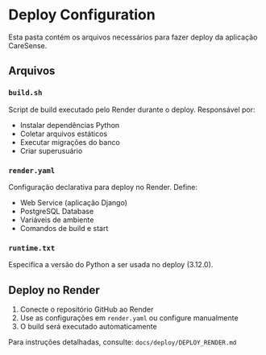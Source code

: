 # Deploy Configuration

Esta pasta contém os arquivos necessários para fazer deploy da aplicação CareSense.

## Arquivos

### `build.sh`
Script de build executado pelo Render durante o deploy. Responsável por:
- Instalar dependências Python
- Coletar arquivos estáticos
- Executar migrações do banco
- Criar superusuário

### `render.yaml`
Configuração declarativa para deploy no Render. Define:
- Web Service (aplicação Django)
- PostgreSQL Database
- Variáveis de ambiente
- Comandos de build e start

### `runtime.txt`
Especifica a versão do Python a ser usada no deploy (3.12.0).

## Deploy no Render

1. Conecte o repositório GitHub ao Render
2. Use as configurações em `render.yaml` ou configure manualmente
3. O build será executado automaticamente

Para instruções detalhadas, consulte: `docs/deploy/DEPLOY_RENDER.md`
